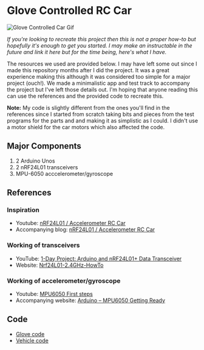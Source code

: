 # Glove Controlled RC Car

![Glove Controlled Car Gif](gcv-small.gif)

*If you're looking to recreate this project then this is not a proper how-to but hopefully it's enough to get you started. I may make an instructable in the future and link it here but for the time being, here's what I have.*

The resources we used are provided below. I may have left some out since I made this repository months after I did the project. It was a great experience making this although it was considered too simple for a major project (ouch!). We made a minimalistic app and test track to accompany the project but I've left those details out. I'm hoping that anyone reading this can use the references and the provided code to recreate this. 

**Note:** My code is slightly different from the ones you'll find in the references since I started from scratch taking bits and pieces from the test programs for the parts and and making it as simplistic as I could. I didn't use a motor shield for the car motors which also affected the code.

## Major Components
1. 2 Arduino Unos
2. 2 nRF24L01 transceivers
3. MPU-6050 acccelerometer/gyroscope

## References
### Inspiration
- Youtube: [nRF24L01 / Accelerometer RC Car](https://www.youtube.com/watch?v=IjUlqe-aeGU)
- Accompanying blog: [nRF24L01 / Accelerometer RC Car](http://forcetronic.blogspot.ae/search?q=Accelerometer+RC+Car)
### Working of transceivers
- YouTube: [1-Day Project: Arduino and nRF24L01+ Data Transceiver](https://www.youtube.com/watch?v=wlhuO82IZjQ)
- Website: [Nrf24L01-2.4GHz-HowTo](http://arduino-info.wikispaces.com/Nrf24L01-2.4GHz-HowTo)
### Working of accelerometer/gyroscope
- Youtube: [MPU6050 First steps](https://www.youtube.com/watch?v=Z1M1B_719nk)
- Accompanying website: [Arduino – MPU6050 Getting Ready](https://turnsouthat.wordpress.com/2015/07/31/arduino-mpu6050-getting-ready/)
## Code
- [Glove code](glove_code.ino)
- [Vehicle code](vehicle_code.ino)
